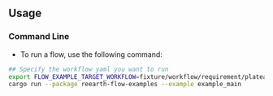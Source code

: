 ## Usage
### Command Line
* To run a flow, use the following command:
``` sh
## Specify the workflow yaml you want to run
export FLOW_EXAMPLE_TARGET_WORKFLOW=fixture/workflow/requirement/plateau4/a009-10/workflow.yml
cargo run --package reearth-flow-examples --example example_main
```
